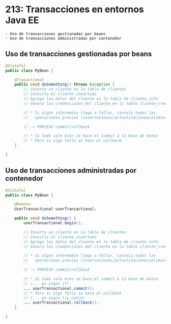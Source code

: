 # 213: Transacciones en entornos Java EE

    - Uso de transacciones gestionadas por beans
    - Uso de transacciones administradas por contenedor

## Uso de transacciones gestionadas por beans

```java
@Stateful
public class MyBean {

    @Trasactional
    public void doSomething() throws Exception {
        // Inserta un cliente en la tabla de clientes
        // Consulta el cliente insertado
        // Agrega los datos del cliente en la tabla de cliente_info
        // Genera las credenciales del cliente en la table cliente_credenciales

        // * Si algún intermedio llega a fallar, cancela todos las
        //   operaciones previas (insercesiones/actualizaciones/eliminaciones)

        // -> PROCESO commit/rollback

        // * Si todo sale bien se hace el commit a la base de datos
        // * Pero si algo falla se hace el callback
    }

}
```

## Uso de transacciones administradas por contenedor

```java
@Stateful
public class MyBean {

    @Remote
    UserTransactional userTransactional;

    public void doSomething() {
        userTransactional.begin();

        // Inserta un cliente en la tabla de clientes
        // Consulta el cliente insertado
        // Agrega los datos del cliente en la tabla de cliente_info
        // Genera las credenciales del cliente en la table cliente_credenciales

        // * Si algún intermedio llega a fallar, cancela todos las
        //   operaciones previas (insercesiones/actualizaciones/eliminaciones)

        // -> PROCESO commit/rollback

        // * Si todo sale bien se hace el commit a la base de datos 
        // (... en algún if)
        ... userTransactional.commit();
        // * Pero si algo falla se hace el callback 
        // (... en algún try-catch)
        ... userTransactional.rollback();
    }

}
```
